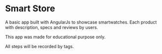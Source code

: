 # Smart Store
A basic app built with AngularJs to showcase smartwatches. Each product with description, specs and reviews by users. 

This app was made for educational purpose only.

All steps will be recorded by tags.